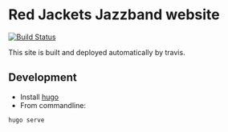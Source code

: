 # Red Jackets Jazzband website

[![Build Status](https://travis-ci.com/red-jackets-jazzband/website.svg?branch=master)](https://travis-ci.com/red-jackets-jazzband/website)

This site is built and deployed automatically by travis.

## Development

- Install [hugo](https://gohugo.io/)
- From commandline:
```
hugo serve
```
